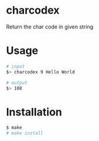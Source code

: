 # charcodex
Return the char code in given string

# Usage

```bash
# input
$> charcodex 9 Hello World

# output
$> 108 
```

# Installation

```bash
$ make
# make install
```
